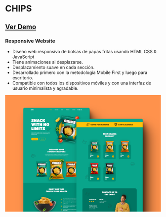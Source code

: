 # CHIPS
## [Ver Demo](https://alvinodev.github.io/chips-website/)
### Responsive Website

- Diseño web responsivo de bolsas de papas fritas usando HTML CSS & JavaScript
- Tiene animaciones al desplazarse.
- Desplazamiento suave en cada sección.
- Desarrollado primero con la metodología Mobile First y luego para escritorio.
- Compatible con todos los dispositivos móviles y con una interfaz de usuario minimalista y agradable.

![preview img](assets/img/preview.png)